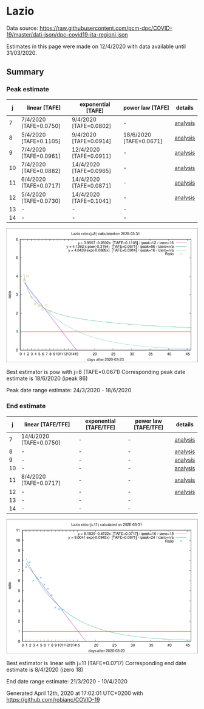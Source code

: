 # Lazio


Data source: https://raw.githubusercontent.com/pcm-dpc/COVID-19/master/dati-json/dpc-covid19-ita-regioni.json

Estimates in this page were made on 12/4/2020 with data available until 31/03/2020.


## Summary 

### Peak estimate 
|j|linear [TAFE]|exponential [TAFE]|power law [TAFE]|details|
|---|----|-----------|---------|-------|
|7|7/4/2020 [TAFE=0.0750]|9/4/2020 [TAFE=0.0802]|-|[analysis](COVID-19_lazio_j7_2020-03-31.md)|
|8|5/4/2020 [TAFE=0.1105]|9/4/2020 [TAFE=0.0914]|18/6/2020 [TAFE=0.0671]|[analysis](COVID-19_lazio_j8_2020-03-31.md)|
|9|7/4/2020 [TAFE=0.0961]|12/4/2020 [TAFE=0.0911]|-|[analysis](COVID-19_lazio_j9_2020-03-31.md)|
|10|7/4/2020 [TAFE=0.0882]|14/4/2020 [TAFE=0.0965]|-|[analysis](COVID-19_lazio_j10_2020-03-31.md)|
|11|6/4/2020 [TAFE=0.0717]|14/4/2020 [TAFE=0.0871]|-|[analysis](COVID-19_lazio_j11_2020-03-31.md)|
|12|5/4/2020 [TAFE=0.0730]|14/4/2020 [TAFE=0.1041]|-|[analysis](COVID-19_lazio_j12_2020-03-31.md)|
|13|-|-|-||
|14|-|-|-||

![best peak estimate](COVID-19_lazio_j8_2020-03-31.png)

Best estimator is pow with j=8 (TAFE=0.0671)
Corresponding peak date estimate is 18/6/2020 (ipeak 86)


Peak date range estimate: 24/3/2020 - 18/6/2020

### End estimate 
|j|linear [TAFE/TFE]|exponential [TAFE/TFE]|power law [TAFE/TFE]|details|
|---|----|-----------|---------|-------|
|7|14/4/2020 [TAFE=0.0750]|-|-|[analysis](COVID-19_lazio_j7_2020-03-31.md)|
|8|-|-|-|[analysis](COVID-19_lazio_j8_2020-03-31.md)|
|9|-|-|-|[analysis](COVID-19_lazio_j9_2020-03-31.md)|
|10|-|-|-|[analysis](COVID-19_lazio_j10_2020-03-31.md)|
|11|8/4/2020 [TAFE=0.0717]|-|-|[analysis](COVID-19_lazio_j11_2020-03-31.md)|
|12|-|-|-|[analysis](COVID-19_lazio_j12_2020-03-31.md)|
|13|-|-|-||
|14|-|-|-||

![best zero estimate](COVID-19_lazio_j11_2020-03-31.png)

Best estimator is linear with j=11 (TAFE=0.0717)
Corresponding end date estimate is 8/4/2020 (izero 18)


End date range estimate: 21/3/2020 - 10/4/2020

Generated April 12th, 2020 at 17:02:01 UTC+0200 with https://github.com/robianc/COVID-19
